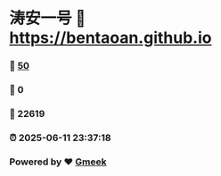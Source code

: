 # 涛安一号 :link: https://bentaoan.github.io 
### :page_facing_up: [50](https://bentaoan.github.io/tag.html) 
### :speech_balloon: 0 
### :hibiscus: 22619 
### :alarm_clock: 2025-06-11 23:37:18 
### Powered by :heart: [Gmeek](https://github.com/Meekdai/Gmeek)
